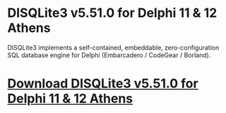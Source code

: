 # DISQLite3 v5.51.0 for Delphi 11 & 12 Athens

DISQLite3 implements a self-contained, embeddable, zero-configuration SQL database engine for Delphi (Embarcadero / CodeGear / Borland).

# [Download DISQLite3 v5.51.0 for Delphi 11 & 12 Athens](https://developer.team/delphi/35305-disqlite3-v5510-for-delphi-11-12-athens.html)
